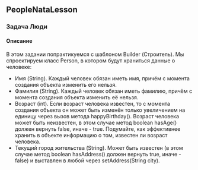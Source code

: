 ## PeopleNataLesson
### Задача Люди
#### Описание
В этом задании попрактикуемся с шаблоном Builder (Строитель). Мы спроектируем класс Person, в котором будут храниться данные о человеке:

- Имя (String). Каждый человек обязан иметь имя, причём с момента создания объекта изменить его нельзя.
- Фамилия (String). Каждый человек обязан иметь фамилию, причём с момента создания объекта изменить её нельзя.
- Возраст (int). Если возраст человека известен, то с момента создания объекта он может быть изменён только увеличением на единицу через вызов метода happyBirthday(). Возраст человека может быть неизвестен, в этом случае метод boolean hasAge() должен вернуть false, иначе - true. Подумайте, как эффективнее хранить в объекте информацию о том, известен ли возраст человека.
- Текущий город жительства (String). Может быть известен (в этом случае метод boolean hasAddress() должен вернуть true, иначе - false) и выставлен в любой через setAddress(String city).
